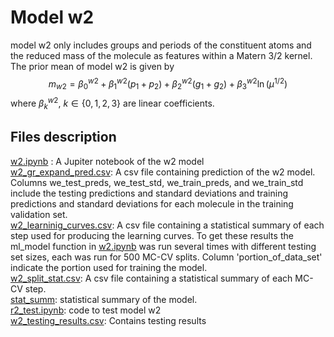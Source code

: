 # Model w2
model w2 only includes groups and periods of the constituent atoms and the reduced mass of the molecule as features within a Matern 3/2 kernel. The prior mean of model w2 is given by 
$$m_{w2} =\beta_0^{w2}+\beta_1^{w2}(p_1+p_2) + \beta_2^{w2}(g_1+g_2)+\beta_3^{w2} \ln{(\mu^{1/2})}$$
where $\beta_k^{w2}$, $k \in \{0,1,2,3\}$ are linear coefficients.
## Files description 
[w2.ipynb](https://github.com/Mahmoud-Ibrahim-Mamrstein/Spectroscopic-constants-from-atomic-properties/blob/675a7ef80706594b614d08ff2983706efb1f9aab/w2/w2.ipynb) : A Jupiter notebook of the w2 model\
[w2_gr_expand_pred.csv](https://github.com/Mahmoud-Ibrahim-Mamrstein/Spectroscopic-constants-from-atomic-properties/blob/675a7ef80706594b614d08ff2983706efb1f9aab/w2/w2_gr_expand_pred.csv): A csv file containing prediction of the w2 model. Columns we_test_preds, we_test_std, we_train_preds, and we_train_std include the testing predictions and standard deviations and training predictions and standard deviations for each molecule in the training validation set.\
[w2_learninig_curves.csv](https://github.com/Mahmoud-Ibrahim-Mamrstein/Spectroscopic-constants-from-atomic-properties/blob/19d4c9834a2bb9521bcfde277eb46e59ded7ae3a/w2/w2_learning_curves.csv): A csv file containing a statistical summary of each step used for producing the learning curves. To get these results the ml_model function in [w2.ipynb](https://github.com/Mahmoud-Ibrahim-Mamrstein/Spectroscopic-constants-from-atomic-properties/blob/675a7ef80706594b614d08ff2983706efb1f9aab/w2/w2.ipynb) was run several times with different testing set sizes, each was run for 500 MC-CV splits. Column 'portion_of_data_set' indicate the portion used for training the model. \
[w2_split_stat.csv](https://github.com/Mahmoud-Ibrahim-Mamrstein/Spectroscopic-constants-from-atomic-properties/blob/9ba61b3b2dad50f9deddf955f9303b0adc310fae/w2/w2_split_stat.csv): A csv file containing a statistical summary of each MC-CV step.\
[stat_summ](https://github.com/Mahmoud-Ibrahim-Mamrstein/Spectroscopic-constants-from-atomic-properties/blob/b4a0b821ac4d3341ebb8f74178527c816e036641/w2/stat_summ.csv): statistical summary of the model. \
[r2_test.ipynb](https://github.com/Mahmoud-Ibrahim-Mamrstein/Spectroscopic-constants-from-atomic-properties/blob/60c2ff448d4a4fe9cec11760452be0c2cb8d1cfd/w2/w2_test.ipynb): code to test model w2 \
[w2_testing_results.csv](https://github.com/Mahmoud-Ibrahim-Mamrstein/Spectroscopic-constants-from-atomic-properties/blob/60c2ff448d4a4fe9cec11760452be0c2cb8d1cfd/w2/w2_testing_results.csv): Contains testing results

 
